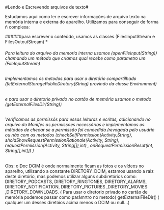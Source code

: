 #Lendo e Escrevendo arquivos de texto#


 Estudamos aqui como ler e escrever informações de arquivo texto na memória interna  e externa do aparelho.
  Utilizamos para conseguir de forma ñ complexa:
  
  ######para escrever o conteúdo, usamos as classes (FilesInputStream e FilesOutoutStream) *  
  ###### Para leitura do arquivo da memoria interna usamos (openFileInput(String)) chamando um método que criamos qual recebe como parametro um (FileInputStream)
  ###### Implementamos os metodos para usar o diretório compartilhado  (fetExternalStoragePublicDiretory(String) provindo da classe Environment)
  ###### e para usar o diretorio privado no cartão de memória usamos o metodo (getExternalFilesDir(String))
  ###### Verificamos as permissõs para essas leituras e ecritas, adicionando no arquivo do Manifes as permissoes necessárias e implementamos os métodos de checar se a permissão foi concedida /revogada pelo usuário ou não com os metodos (checkSelfPermission(Activity,String), sholdShowRequestPermissionRationale(Activity, String), requestPermission(Activity, String[]),int) , onRequestPermissionResut(int, String[],int[]) )
  
  
  
  
  Obs: o Doc DCIM é onde normalmente ficam as fotos e os vídeos no aparelho, utilizando a constante DIRETORY_DCIM, estamos usando a raiz deste diretório, mas podemos utilizar alguns subdiretórios como: DIRETORY_PODCASTS, DIRETORY_RINGTONES, DIRETORY_ALARMS, DIRETORY_NOTIFICATION, DIRETORY_PICTURES ,DIRETORY_MOVIES ,DIRETORY_DOWNLOADS.
  ( Para usar o diretorio privado no cartão de memória podemos passar como parâmrtro no metodo( getExternalFileDir() ) qualquer um desses diretóios acima menos o DCIM ou null...)